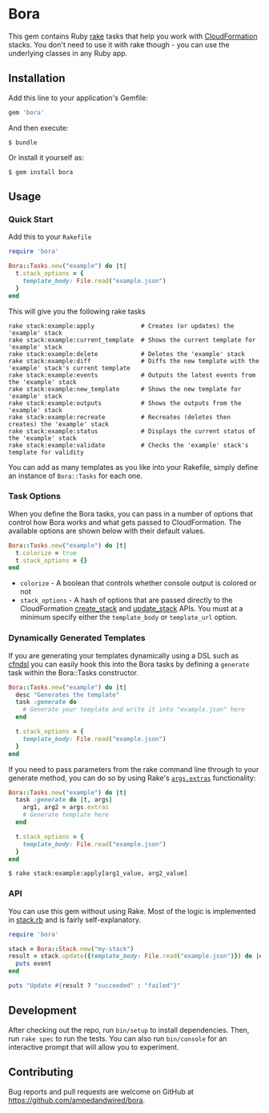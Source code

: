 # Bora

This gem contains Ruby [rake](https://github.com/ruby/rake) tasks that help you work with [CloudFormation](https://aws.amazon.com/cloudformation/) stacks.
You don't need to use it with rake though - you can use the underlying classes in any Ruby app.


## Installation

Add this line to your application's Gemfile:

```ruby
gem 'bora'
```

And then execute:

    $ bundle

Or install it yourself as:

    $ gem install bora

## Usage

### Quick Start

Add this to your `Rakefile`

```ruby
require 'bora'

Bora::Tasks.new("example") do |t|
  t.stack_options = {
    template_body: File.read("example.json")
  }
end
```

This will give you the following rake tasks

```shell
rake stack:example:apply             # Creates (or updates) the 'example' stack
rake stack:example:current_template  # Shows the current template for 'example' stack
rake stack:example:delete            # Deletes the 'example' stack
rake stack:example:diff              # Diffs the new template with the 'example' stack's current template
rake stack:example:events            # Outputs the latest events from the 'example' stack
rake stack:example:new_template      # Shows the new template for 'example' stack
rake stack:example:outputs           # Shows the outputs from the 'example' stack
rake stack:example:recreate          # Recreates (deletes then creates) the 'example' stack
rake stack:example:status            # Displays the current status of the 'example' stack
rake stack:example:validate          # Checks the 'example' stack's template for validity
```

You can add as many templates as you like into your Rakefile, simply define an instance of `Bora::Tasks` for each one.

### Task Options

When you define the Bora tasks, you can pass in a number of options that control how Bora works and what gets passed to CloudFormation.
The available options are shown below with their default values.

```ruby
Bora::Tasks.new("example") do |t|
  t.colorize = true
  t.stack_options = {}
end
```

* `colorize` - A boolean that controls whether console output is colored or not
* `stack_options` - A hash of options that are passed directly to the CloudFormation [create_stack](http://docs.aws.amazon.com/sdkforruby/api/Aws/CloudFormation/Client.html#create_stack-instance_method) and [update_stack](http://docs.aws.amazon.com/sdkforruby/api/Aws/CloudFormation/Client.html#update_stack-instance_method) APIs.
  You must at a minimum specify either the `template_body` or `template_url` option.


### Dynamically Generated Templates
If you are generating your templates dynamically using a DSL such as [cfndsl](https://github.com/stevenjack/cfndsl) you can easily hook this into the Bora tasks by defining a `generate` task within the Bora::Tasks constructor.

```ruby
Bora::Tasks.new("example") do |t|
  desc "Generates the template"
  task :generate do
    # Generate your template and write it into "example.json" here
  end

  t.stack_options = {
    template_body: File.read("example.json")
  }
end
```

If you need to pass parameters from the rake command line through to your generate method,
you can do so by using Rake's [`args.extras`](http://ruby-doc.org/stdlib-2.2.2/libdoc/rake/rdoc/Rake/TaskArguments.html#method-i-extras) functionality:

```ruby
Bora::Tasks.new("example") do |t|
  task :generate do |t, args|
    arg1, arg2 = args.extras
    # Generate template here
  end

  t.stack_options = {
    template_body: File.read("example.json")
  }
end
```
```shell
$ rake stack:example:apply[arg1_value, arg2_value]
```


### API

You can use this gem without using Rake. Most of the logic is implemented in [stack.rb](https://github.com/ampedandwired/bora/blob/master/lib/bora/stack.rb) and is fairly self-explanatory.

```ruby
require 'bora'

stack = Bora::Stack.new("my-stack")
result = stack.update({template_body: File.read("example.json")}) do |event|
  puts event
end

puts "Update #{result ? "succeeded" : "failed"}"
```

## Development

After checking out the repo, run `bin/setup` to install dependencies. Then, run `rake spec` to run the tests. You can also run `bin/console` for an interactive prompt that will allow you to experiment.

## Contributing

Bug reports and pull requests are welcome on GitHub at https://github.com/ampedandwired/bora.
